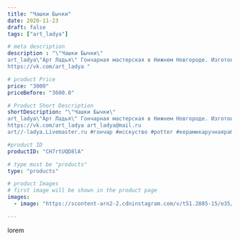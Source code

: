 ```yaml
---
title: "Чашки Бычки"
date: 2020-11-23
draft: false
tags: ["art_ladya"]

# meta description
description : "\"Чашки Бычки\" 
art_ladya\"Арт Ладья\" Гончарная мастерская в Нижнем Новгороде. Изготовление керамики и мастер//-классы по обучению. 
https://vk.com/art_ladya "

# product Price
price: "3000"
priceBefore: "3600.0"

# Product Short Description
shortDescription: "\"Чашки Бычки\" 
art_ladya\"Арт Ладья\" Гончарная мастерская в Нижнем Новгороде. Изготовление керамики и мастер//-классы по обучению. 
https://vk.com/art_ladya art_ladya@mail.ru 
art//-ladya.Livemaster.ru #гончар #исскуство #potter #керамикаручнаяработа #гончарнаямастерская #керамиканазаказ #handmade #посудаизглины #керамика #эксклюзивнаякерамика #dishes #decor #ceramicar #mug #claygoods #tankard #earthenware #ceramic #design #кружка #magic #restaurant #ceramicart #pint #clay #авторскаякерамика #чашечки #бык #kraft #теленок"

#product ID
productID: "CH7rtUQD8lA"

# type must be "products"
type: "products"

# product Images
# first image will be shown in the product page
images:
  - image: "https://scontent-arn2-2.cdninstagram.com/v/t51.2885-15/e35/126899131_4890651834310301_274288827073903424_n.jpg?se=7&tp=1&_nc_ht=scontent-arn2-2.cdninstagram.com&_nc_cat=105&_nc_ohc=ukJU7ml7BmIAX-0BoRh&ccb=7-4&oh=f3f23c83289a69f7ed4e04184c4c7dd1&oe=6085BC7A&_nc_sid=86f79a&ig_cache_key=MjQ0ODc0MzA1MjUyNjczMzYzMg%3D%3D.2-ccb7-4"

---
```

lorem
